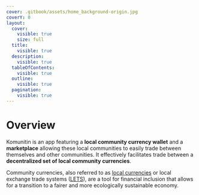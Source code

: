 ```yaml
---
cover: .gitbook/assets/home_background-origin.jpg
coverY: 0
layout:
  cover:
    visible: true
    size: full
  title:
    visible: true
  description:
    visible: true
  tableOfContents:
    visible: true
  outline:
    visible: true
  pagination:
    visible: true
---
```


# Overview

Komunitin is an app featuring a **local community currency wallet** and a **marketplace** allowing these local communities to easily trade between themselves and other communities. It effectively facilitates trade between a **decentralized set of local community currencies**.

Community currencies, also referred to as [local currencies](https://en.wikipedia.org/wiki/Local\_currency) or local exchange trade systems ([LETS](https://en.wikipedia.org/wiki/Local\_exchange\_trading\_system)), are a tool for financial inclusion that allows for a transition to a fairer and more ecologically sustainable economy.
